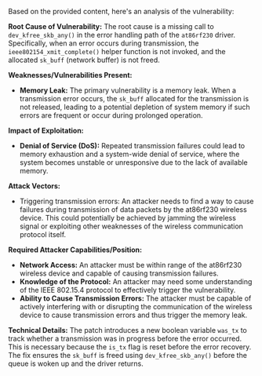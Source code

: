 Based on the provided content, here's an analysis of the vulnerability:

**Root Cause of Vulnerability:**
The root cause is a missing call to `dev_kfree_skb_any()` in the error handling path of the `at86rf230` driver. Specifically, when an error occurs during transmission, the `ieee802154_xmit_complete()` helper function is not invoked, and the allocated `sk_buff` (network buffer) is not freed.

**Weaknesses/Vulnerabilities Present:**
- **Memory Leak:** The primary vulnerability is a memory leak.  When a transmission error occurs, the `sk_buff` allocated for the transmission is not released, leading to a potential depletion of system memory if such errors are frequent or occur during prolonged operation.

**Impact of Exploitation:**
- **Denial of Service (DoS):** Repeated transmission failures could lead to memory exhaustion and a system-wide denial of service, where the system becomes unstable or unresponsive due to the lack of available memory.

**Attack Vectors:**
- Triggering transmission errors: An attacker needs to find a way to cause failures during transmission of data packets by the at86rf230 wireless device. This could potentially be achieved by jamming the wireless signal or exploiting other weaknesses of the wireless communication protocol itself.

**Required Attacker Capabilities/Position:**
- **Network Access:** An attacker must be within range of the at86rf230 wireless device and capable of causing transmission failures.
- **Knowledge of the Protocol:** An attacker may need some understanding of the IEEE 802.15.4 protocol to effectively trigger the vulnerability.
- **Ability to Cause Transmission Errors:**  The attacker must be capable of actively interfering with or disrupting the communication of the wireless device to cause transmission errors and thus trigger the memory leak.

**Technical Details:**
The patch introduces a new boolean variable `was_tx` to track whether a transmission was in progress before the error occurred. This is necessary because the `is_tx` flag is reset before the error recovery. The fix ensures the `sk_buff` is freed using `dev_kfree_skb_any()`  before the queue is woken up and the driver returns.